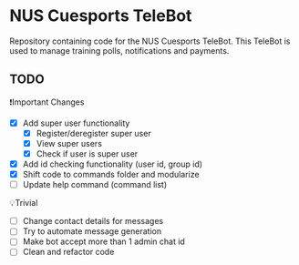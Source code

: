 # NUS Cuesports TeleBot
Repository containing code for the NUS Cuesports TeleBot. This TeleBot is used to manage training polls, notifications and payments.

## TODO
❗Important Changes
- [X] Add super user functionality
  - [X] Register/deregister super user
  - [X] View super users
  - [X] Check if user is super user
- [X] Add id checking functionality (user id, group id)
- [X] Shift code to commands folder and modularize
- [ ] Update help command (command list)

💡Trivial
- [ ] Change contact details for messages
- [ ] Try to automate message generation
- [ ] Make bot accept more than 1 admin chat id
- [ ] Clean and refactor code
